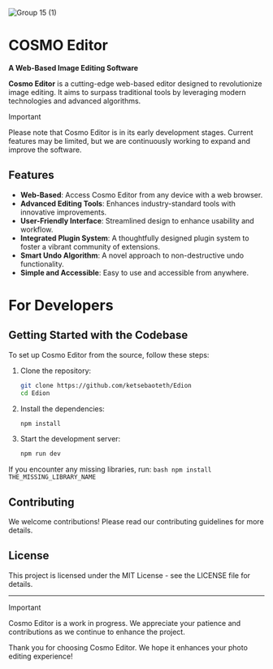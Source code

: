 ![Group 15 (1)](https://github.com/user-attachments/assets/982340a5-eaec-4b38-94d2-b7972971860f)

# COSMO Editor
**A Web-Based Image Editing Software**

**Cosmo Editor** is a cutting-edge web-based editor designed to revolutionize image editing. It aims to surpass traditional tools by leveraging modern technologies and advanced algorithms.

> [!IMPORTANT]
> Please note that Cosmo Editor is in its early development stages. Current features may be limited, but we are continuously working to expand and improve the software.

## Features
- **Web-Based**: Access Cosmo Editor from any device with a web browser.
- **Advanced Editing Tools**: Enhances industry-standard tools with innovative improvements.
- **User-Friendly Interface**: Streamlined design to enhance usability and workflow.
- **Integrated Plugin System**: A thoughtfully designed plugin system to foster a vibrant community of extensions.
- **Smart Undo Algorithm**: A novel approach to non-destructive undo functionality.
- **Simple and Accessible**: Easy to use and accessible from anywhere.

# For Developers

## Getting Started with the Codebase

To set up Cosmo Editor from the source, follow these steps:

1. Clone the repository:
    ```bash
    git clone https://github.com/ketsebaoteth/Edion
    cd Edion
    ```

2. Install the dependencies:
    ```bash
    npm install
    ```

3. Start the development server:
    ```bash
    npm run dev
    ```

If you encounter any missing libraries, run:
    ```bash
    npm install THE_MISSING_LIBRARY_NAME
    ```

## Contributing

We welcome contributions! Please read our contributing guidelines for more details.

## License

This project is licensed under the MIT License - see the LICENSE file for details.

---

> [!IMPORTANT]
> Cosmo Editor is a work in progress. We appreciate your patience and contributions as we continue to enhance the project.

Thank you for choosing Cosmo Editor. We hope it enhances your photo editing experience!
